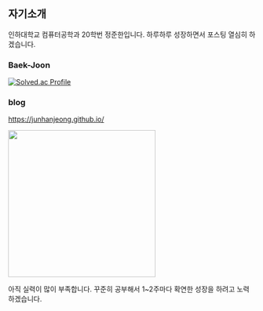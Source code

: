 ## 자기소개

인하대학교 컴퓨터공학과 20학번 정준한입니다. 하루하루 성장하면서 포스팅 열심히 하겠습니다.


### Baek-Joon
[![Solved.ac Profile](http://mazassumnida.wtf/api/v2/generate_badge?boj=junhan0217)](https://solved.ac/junhan0217/)

### blog
https://junhanjeong.github.io/

<img src="https://junhanjeong.github.io/images/2023-09-02-first/blog_logo_black_cut2.png" width="300" height="300"/>

아직 실력이 많이 부족합니다. 꾸준히 공부해서 1~2주마다 확연한 성장을 하려고 노력하겠습니다.
